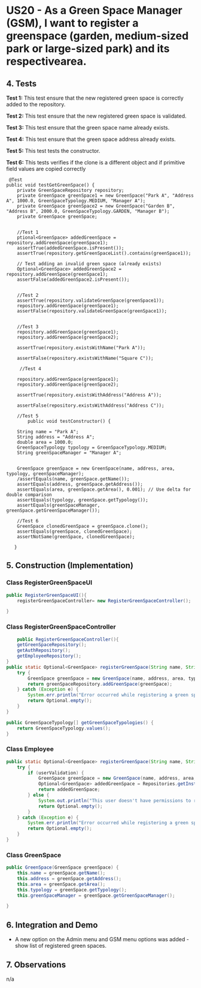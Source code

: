 # US20 - As a Green Space Manager (GSM), I want to register a greenspace (garden, medium-sized park or large-sized park) and its respectivearea.

## 4. Tests 


**Test 1:** This test ensure that the new registered green space is correctly added to the repository.

**Test 2:** This test ensure that the new registered green space is validated.

**Test 3:** This test ensure that the green space name already exists.

**Test 4:** This test ensure that the green space address already exists.

**Test 5:** This test tests the constructor.

**Test 6:** This tests verifies if the clone is a different object and if primitive field values are copied correctly




	 @Test
    public void testGetGreenSpace() {
        private GreenSpaceRepository repository;
        private GreenSpace greenSpace1 = new GreenSpace("Park A", "Address A", 1000.0, GreenSpaceTypology.MEDIUM, "Manager A");
        private GreenSpace greenSpace2 = new GreenSpace("Garden B", "Address B", 2000.0, GreenSpaceTypology.GARDEN, "Manager B");
        private GreenSpace greenSpace;


        //Test 1
        ptional<GreenSpace> addedGreenSpace = repository.addGreenSpace(greenSpace1);
        assertTrue(addedGreenSpace.isPresent());
        assertTrue(repository.getGreenSpaceList().contains(greenSpace1));

        // Test adding an invalid green space (already exists)
        Optional<GreenSpace> addedGreenSpace2 = repository.addGreenSpace(greenSpace1);
        assertFalse(addedGreenSpace2.isPresent());
    

        //Test 2
        assertTrue(repository.validateGreenSpace(greenSpace1));
        repository.addGreenSpace(greenSpace1);
        assertFalse(repository.validateGreenSpace(greenSpace1));


        //Test 3
        repository.addGreenSpace(greenSpace1);
        repository.addGreenSpace(greenSpace2);

        assertTrue(repository.existsWithName("Park A"));

        assertFalse(repository.existsWithName("Square C"));

         //Test 4

        repository.addGreenSpace(greenSpace1);
        repository.addGreenSpace(greenSpace2);

        assertTrue(repository.existsWithAddress("Address A"));

        assertFalse(repository.existsWithAddress("Address C"));

        //Test 5
            public void testConstructor() {
    
        String name = "Park A";
        String address = "Address A";
        double area = 1000.0;
        GreenSpaceTypology typology = GreenSpaceTypology.MEDIUM;
        String greenSpaceManager = "Manager A";

     
        GreenSpace greenSpace = new GreenSpace(name, address, area, typology, greenSpaceManager);
        /assertEquals(name, greenSpace.getName());
        assertEquals(address, greenSpace.getAddress());
        assertEquals(area, greenSpace.getArea(), 0.001); // Use delta for double comparison
        assertEquals(typology, greenSpace.getTypology());
        assertEquals(greenSpaceManager, greenSpace.getGreenSpaceManager());

        //Test 6
        GreenSpace clonedGreenSpace = greenSpace.clone();
        assertEquals(greenSpace, clonedGreenSpace);
        assertNotSame(greenSpace, clonedGreenSpace);

       }


## 5. Construction (Implementation)

### Class RegisterGreenSpaceUI

```java
public RegisterGreenSpaceUI(){
    registerGreenSpaceController= new RegisterGreenSpaceController();

}

```

### Class RegisterGreenSpaceController 

```java
    public RegisterGreenSpaceController(){
    getGreenSpaceRepository();
    getAuthRepository();
    getEmployeeRepository();
}
public static Optional<GreenSpace> registerGreenSpace(String name, String address, double area, GreenSpaceTypology typology, String greenSpaceManager) {
    try {
        GreenSpace greenSpace = new GreenSpace(name, address, area, typology, greenSpaceManager);
        return greenSpaceRepository.addGreenSpace(greenSpace);
    } catch (Exception e) {
        System.err.println("Error occurred while registering a green space: " + e.getMessage());
        return Optional.empty();
    }
}

public GreenSpaceTypology[] getGreenSpaceTypologies() {
    return GreenSpaceTypology.values();
}

```

### Class Employee

```java
public static Optional<GreenSpace> registerGreenSpace(String name, String address, double area, GreenSpaceTypology typology, String greenSpaceManager, boolean userValidation) {
    try {
        if (userValidation) {
            GreenSpace greenSpace = new GreenSpace(name, address, area, typology, greenSpaceManager);
            Optional<GreenSpace> addedGreenSpace = Repositories.getInstance().getGreenSpaceRepository().addGreenSpace(greenSpace);
            return addedGreenSpace;
        } else {
            System.out.println("This user doesn't have permissions to register green spaces");
            return Optional.empty();
        }
    } catch (Exception e) {
        System.err.println("Error occurred while registering a green space: " + e.getMessage());
        return Optional.empty();
    }
}
```

### Class GreenSpace

```java
public GreenSpace(GreenSpace greenSpace) {
    this.name = greenSpace.getName();
    this.address = greenSpace.getAddress();
    this.area = greenSpace.getArea();
    this.typology = greenSpace.getTypology();
    this.greenSpaceManager = greenSpace.getGreenSpaceManager();

}
```


## 6. Integration and Demo 

* A new option on the Admin menu and GSM menu options was added - show list of registered green spaces.


## 7. Observations

n/a